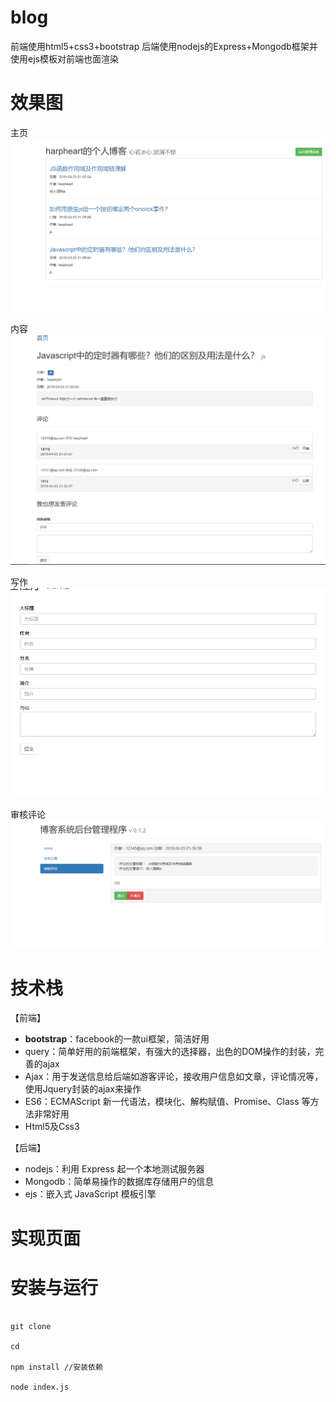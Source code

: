 # blog
前端使用html5+css3+bootstrap 后端使用nodejs的Express+Mongodb框架并使用ejs模板对前端也面渲染

# 效果图

主页
![image](https://github.com/harpheart/tu/blob/master/zy.png)

内容
![image](https://github.com/harpheart/tu/blob/master/nr.png)

写作
![image](https://github.com/harpheart/tu/blob/master/xwz.png)

审核评论
![image](https://github.com/harpheart/tu/blob/master/pl.png)

# 技术栈
【前端】
+ **bootstrap**：facebook的一款ui框架，简洁好用
+ query：简单好用的前端框架，有强大的选择器，出色的DOM操作的封装，完善的ajax
+ Ajax：用于发送信息给后端如游客评论，接收用户信息如文章，评论情况等，使用Jquery封装的ajax来操作
+ ES6：ECMAScript 新一代语法，模块化、解构赋值、Promise、Class 等方法非常好用
+ Html5及Css3

【后端】
+ nodejs：利用 Express 起一个本地测试服务器
+ Mongodb：简单易操作的数据库存储用户的信息
+ ejs：嵌入式 JavaScript 模板引擎
# 实现页面
# 安装与运行
<pre><code>
git clone 

cd 

npm install //安装依赖

node index.js
</pre></code>
